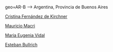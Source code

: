 geo=AR-B --> Argentina, Provincia de Buenos Aires

[Cristina Fernández de Kirchner](https://trends.google.com.ar/trends/explore?geo=AR-B&q=%2Fm%2F05k5_1)

[Mauricio Macri](https://trends.google.com.ar/trends/explore?geo=AR-B&q=%2Fm%2F09nl09)

[Maria Eugenia Vidal](https://trends.google.com.ar/trends/explore?geo=AR-B&q=%2Fm%2F0h3m953)

[Esteban Bullrich](https://trends.google.com.ar/trends/explore?geo=AR-B&q=%2Fm%2F02rfsjz)

